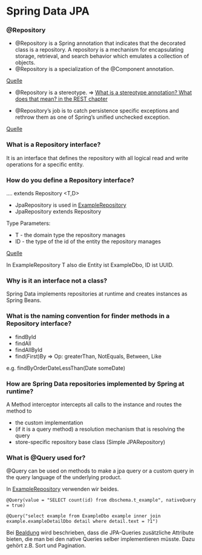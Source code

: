 # Spring Data JPA #

### @Repository ###

- @Repository is a Spring annotation that indicates that the decorated class is a repository. A repository is a mechanism for encapsulating storage, retrieval, and search behavior which emulates a collection of objects. 
- @Repository is a specialization of the @Component annotation.

[Quelle](http://zetcode.com/springboot/repository/#:~:text=%40Repository%20is%20a%20Spring%20annotation,emulates%20a%20collection%20of%20objects.)

- @Repository is a stereotype. => [What is a stereotype annotation? What does that mean? in the REST chapter](07_REST.md)

- @Repository’s job is to catch persistence specific exceptions and rethrow them as one of Spring’s unified unchecked exception.

[Quelle](https://www.baeldung.com/spring-component-repository-service)

### What is a Repository interface? ###

It is an interface that defines the repository with all logical read and write operations for a specific entity.

### How do you define a Repository interface? ###

.... extends Repository <T,D>

- JpaRepository is used in [ExampleRepository](../../src/main/java/ch/spring/ExampleRepository.java)
- JpaRepository extends Repository

Type Parameters:
- T - the domain type the repository manages
- ID - the type of the id of the entity the repository manages

[Quelle](https://docs.spring.io/spring-data/commons/docs/current/api/org/springframework/data/repository/Repository.html?is-external=true)

In ExampleRepository T also die Entity ist ExampleDbo, ID ist UUID.

### Why is it an interface not a class? ###

Spring Data implements repositories at runtime and creates instances as Spring Beans.

### What is the naming convention for finder methods in a Repository interface? ###

- findById
- findAll
- findAllById
- find(First)By<DataMemeber><Op>
=> Op: greaterThan, NotEquals, Between, Like

e.g. findByOrderDateLessThan(Date someDate)


### How are Spring Data repositories implemented by Spring at runtime? ###

A Method interceptor intercepts all calls to the instance and routes the method to 
- the custom implementation
- (if it is a query method) a resolution mechanism that is resolving the query
- store-specific repository base class (Simple JPARepository)

### What is @Query used for? ###

@Query can be used on methods to make a jpa query or a custom query in the query language of the underlying product. 

In [ExampleRepository](../../src/main/java/ch/spring/ExampleRepository.java) verwenden wir beides.

``@Query(value = "SELECT count(id) from dbschema.t_example", nativeQuery = true)``

``@Query("select example from ExampleDbo example inner join example.exampleDetailDbo detail where detail.text = ?1")``

Bei [Bealdung](https://www.baeldung.com/spring-data-jpa-query) wird beschrieben, dass die JPA-Queries zusätzliche Attribute bieten, die man bei den native Queries selber implementieren müsste. Dazu gehört z.B. Sort und Pagination.
